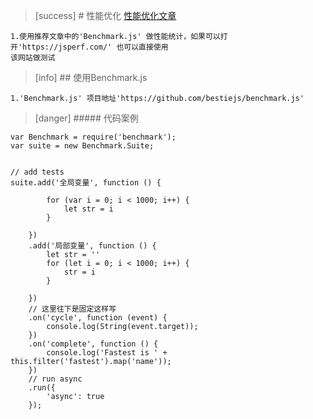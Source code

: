 >[success] # 性能优化
[性能优化文章](https://www.jianshu.com/p/5d83eb1c2e6d)
~~~
1.使用推荐文章中的'Benchmark.js' 做性能统计，如果可以打开'https://jsperf.com/' 也可以直接使用
该网站做测试
~~~
>[info] ## 使用Benchmark.js
~~~
1.'Benchmark.js' 项目地址'https://github.com/bestiejs/benchmark.js'
~~~
>[danger] ##### 代码案例
~~~
var Benchmark = require('benchmark');
var suite = new Benchmark.Suite;


// add tests
suite.add('全局变量', function () {

        for (var i = 0; i < 1000; i++) {
            let str = i
        }

    })
    .add('局部变量', function () {
        let str = ''
        for (let i = 0; i < 1000; i++) {
            str = i
        }

    })
    // 这里往下是固定这样写
    .on('cycle', function (event) {
        console.log(String(event.target));
    })
    .on('complete', function () {
        console.log('Fastest is ' + this.filter('fastest').map('name'));
    })
    // run async
    .run({
        'async': true
    });
~~~